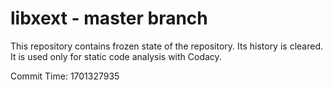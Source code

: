 # libxext - master branch

This repository contains frozen state of the repository.
Its history is cleared. It is used only for static code
analysis with Codacy.

Commit Time: 1701327935